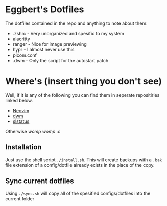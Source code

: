 # Eggbert's Dotfiles

The dotfiles contained in the repo and anything to note about them:

* .zshrc - Very unorganized and spesific to my system
* alacritty
* ranger - Nice for image previewing
* hypr - I almost never use this
* picom.conf
* .dwm - Only the script for the autostart patch

# Where's (insert thing you don't see)
Well, if it is any of the following you can find them in seperate repositiries linked below.

* [Neovim](https://github.com/EggbertFluffle/nvim)
* [dwm](https://github.com/EggbertFluffle/dwm)
* [slstatus](https://github.com/EggbertFluffle/slstatus)

Otherwise *womp womp* :c

## Installation
Just use the shell script `./install.sh`. This will create backups with a `.bak` file extension of a config/dotfile already exists in the place of the copy.

## Sync current dotfiles
Using `./sync.sh` will copy all of the spesified configs/dotfiles into the current folder
